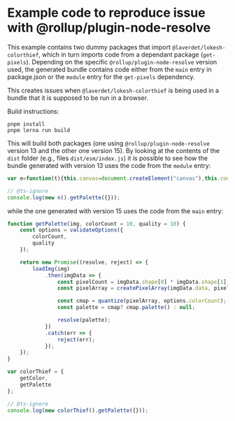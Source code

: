 # Example code to reproduce issue with @rollup/plugin-node-resolve

This example contains two dummy packages that import `@laverdet/lokesh-colorthief`, which in turn imports code from a dependant package (`get-pixels`). Depending on the specific `@rollup/plugin-node-resolve` version used, the generated bundle contains code either from the `main` entry in package.json or the `module` entry for the `get-pixels` dependency.

This creates issues when `@laverdet/lokesh-colorthief` is being used in a bundle that it is supposed to be run in a browser.

Build instructions:

```shell
pnpm install
pnpm lerna run build
```

This will build both packages (one using `@rollup/plugin-node-resolve` version 13 and the other one version 15). By looking at the contents of the `dist` folder (e.g., files `dist/esm/index.js`) it is possible to see how the bundle generated with version 13 uses the code from the `module` entry:

```javascript
var e=function(t){this.canvas=document.createElement("canvas"),this.context=this.canvas.getContext("2d"),this.width=this.canvas.width=t.naturalWidth,this.height=this.canvas.height=t.naturalHeight,this.context.drawImage(t,0,0,this.width,this.height);};e.prototype.getImageData=function(){return this.context.getImageData(0,0,this.width,this.height)};var n=function(){};n.prototype.getColor=function(t,e){return void 0===e&&(e=10),this.getPalette(t,5,e)[0]},n.prototype.getPalette=function(n,o,a){var r=function(t){var e=t.colorCount,n=t.quality;if(void 0!==e&&Number.isInteger(e)){if(1===e)throw new Error("colorCount should be between 2 and 20. To get one color, call getColor() instead of getPalette()");e=Math.max(e,2),e=Math.min(e,20);}else e=10;return (void 0===n||!Number.isInteger(n)||n<1)&&(n=10),{colorCount:e,quality:n}}({colorCount:o,quality:a}),i=new e(n),s=function(t,e,n){for(var o,a,r,i,s,h=t,u=[],l=0;l<e;l+=n)a=h[0+(o=4*l)],r=h[o+1],i=h[o+2],(void 0===(s=h[o+3])||s>=125)&&(a>250&&r>250&&i>250||u.push([a,r,i]));return u}(i.getImageData().data,i.width*i.height,r.quality),h=quantize(s,r.colorCount);return h?h.palette():null},n.prototype.getColorFromUrl=function(t,e,n){var o=this,a=document.createElement("img");a.addEventListener("load",function(){var r=o.getPalette(a,5,n);e(r[0],t);}),a.src=t;},n.prototype.getImageData=function(t,e){var n=new XMLHttpRequest;n.open("GET",t,!0),n.responseType="arraybuffer",n.onload=function(){if(200==this.status){var t=new Uint8Array(this.response);i=t.length;for(var n=new Array(i),o=0;o<t.length;o++)n[o]=String.fromCharCode(t[o]);var a=n.join(""),r=window.btoa(a);e("data:image/png;base64,"+r);}},n.send();},n.prototype.getColorAsync=function(t,e,n){var o=this;this.getImageData(t,function(t){var a=document.createElement("img");a.addEventListener("load",function(){var t=o.getPalette(a,5,n);e(t[0],this);}),a.src=t;});};

// @ts-ignore
console.log(new n().getPalette({}));
```

while the one generated with version 15 uses the code from the `main` entry:

```javascript
function getPalette(img, colorCount = 10, quality = 10) {
    const options = validateOptions({
        colorCount,
        quality
    });

    return new Promise((resolve, reject) => {
        loadImg(img)
            .then(imgData => {
                const pixelCount = imgData.shape[0] * imgData.shape[1];
                const pixelArray = createPixelArray(imgData.data, pixelCount, options.quality);

                const cmap = quantize(pixelArray, options.colorCount);
                const palette = cmap? cmap.palette() : null;

                resolve(palette);
            })
            .catch(err => {
                reject(err);
            });
    });
}

var colorThief = {
    getColor,
    getPalette
};

// @ts-ignore
console.log(new colorThief().getPalette({}));
```
